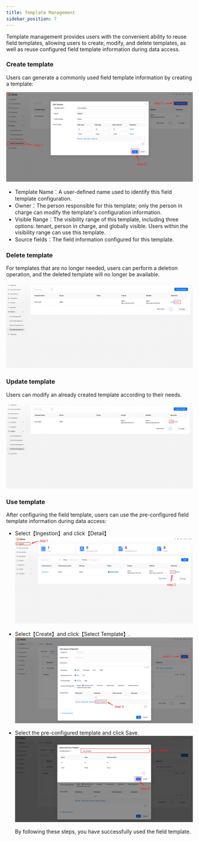 ```yaml
---
title: Template Management
sidebar_position: 7
---
```


Template management provides users with the convenient ability to reuse field templates, allowing users to create, modify, and delete templates, as well as reuse configured field template information during data access.

### Create template

Users can generate a commonly used field template information by creating a template:

![](img/create_template.png)

- Template Name：A user-defined name used to identify this field template configuration.
- Owner：The person responsible for this template; only the person in charge can modify the template's configuration information.
- Visible Range：The visibility range of this template, including three options: tenant, person in charge, and globally visible. Users within the visibility range can use this template.
- Source fields：The field information configured for this template.

### Delete template

For templates that are no longer needed, users can perform a deletion operation, and the deleted template will no longer be available.

![](img/delete_template.png)

### Update template

Users can modify an already created template according to their needs.

![](img/update_template.png)

### Use template

After configuring the field template, users can use the pre-configured field template information during data access:

- Select【Ingestion】and click【Detail】
  ![img.png](img/use_template_1.png)
- Select【Create】and click【Select Template】.
  ![img.png](img/use_template_2.png)
- Select the pre-configured template and click Save.
  ![img.png](img/use_template_3.png)

  By following these steps, you have successfully used the field template.
